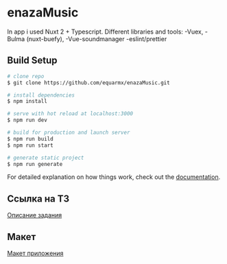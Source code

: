 # enazaMusic

In app i used Nuxt 2 + Typescript. Different libraries and tools:
-Vuex,
-Bulma (nuxt-buefy),
-Vue-soundmanager
-eslint/prettier

## Build Setup

```bash
# clone repo
$ git clone https://github.com/equarmx/enazaMusic.git

# install dependencies
$ npm install

# serve with hot reload at localhost:3000
$ npm run dev

# build for production and launch server
$ npm run build
$ npm run start

# generate static project
$ npm run generate
```

For detailed explanation on how things work, check out the [documentation](https://nuxtjs.org).

## Ссылка на ТЗ

[Описание задания](https://docs.google.com/document/d/1Xvn8Y-l5u0UbMGHCsbS6CxpuRFxl2Dx7mELHoSQ5LPg/edit#heading=h.q923bt4th0jz)

## Макет

[Макет приложения](https://www.figma.com/file/dpVVhKkIFbxILOSkXmxDGz/Enaza-Music---Test-Task-for-Frontend-Developers-(EM-4912)?node-id=2%3A17146)
